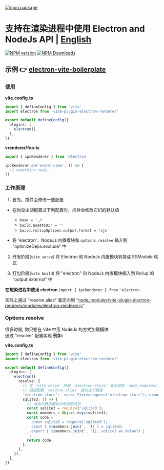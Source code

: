 [![npm package](https://nodei.co/npm/vite-plugin-electron-renderer.png?downloads=true&downloadRank=true&stars=true)](https://www.npmjs.com/package/vite-plugin-electron-renderer)

# 支持在渲染进程中使用 Electron and NodeJs API | [English](https://github.com/caoxiemeihao/vite-plugins/tree/main/packages/electron-renderer#readme)

[![NPM version](https://img.shields.io/npm/v/vite-plugin-electron-renderer.svg?style=flat)](https://npmjs.org/package/vite-plugin-electron-renderer)
[![NPM Downloads](https://img.shields.io/npm/dm/vite-plugin-electron-renderer.svg?style=flat)](https://npmjs.org/package/vite-plugin-electron-renderer)

## 示例 👉 [electron-vite-boilerplate](https://github.com/caoxiemeihao/electron-vite-boilerplate)

### 使用

**vite.config.ts**

```ts
import { defineConfig } from 'vite'
import electron from 'vite-plugin-electron-renderer'

export default defineConfig({
  plugins: [
    electron(),
  ],
})
```

**vrenderer/foo.ts**

```ts
import { ipcRenderer } from 'electron'

ipcRenderer.on('event-name', () => {
  // somethine code...
})
```

### 工作原理

1. 首先，插件会修改一些配置

- 在你没主动配置过下列配置时，插件会修改它们的默认值

  * `base = './'`
  * `build.assetsDir = ''`
  * `build.rollupOptions.output.format = 'cjs'`

- 将 'electron'，NodeJs 内置模块和 `options.resolve` 插入到 "optimizeDeps.exclude" 中

2. 开发阶段(`vite serve`) 将 Electron 和 NodeJs 内置模块转换成 ESModule 格式

3. 打包阶段(`vite build`) 将 "electron" 和 NodeJs 内置模块插入到 Rollup 的 "output.external" 中

**在想染进程中使用 electron** `import { ipcRenderer } from 'electron`  

实际上通过 "resolve.alias" 重定向到 "[node_modules/vite-plugin-electron-renderer/modules/electron-renderer.js](modules/electron-renderer.js)"

### Options.resolve

很多时候, 你只想在 Vite 中用 NodeJs 的方式加载模块  
通过 "resolve" 配置实现 **例如:**  

**vite.config.ts**

```ts
import { defineConfig } from 'vite'
import electron from 'vite-plugin-electron-renderer'

export default defineConfig({
  plugins: [
    electron({
      resolve: {
        // 在 'vite serve' 阶段 'electron-store' 会生成到 `node_modules/.vite-plugin-electron-renderer/electron-store.js` 中
        // 然后配置 `resolve.alias` 指向这个路径
        'electron-store': `const Store=require('electron-store'); export default Store;`;
        sqlite3: () => {
          // 动态计算出模块中导出的成员
          const sqlite3 = require('sqlite3');
          const members = Object.keys(sqlite3);
          const code = `
            const sqlite3 = require("sqlite3");
            const { ${members.join(', ')} } = sqlite3;
            export { ${members.join(', ')}, sqlite3 as default }
          `;
          return code;
        },
      },
    }),
  ],
})
```

